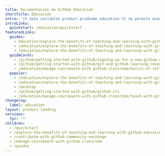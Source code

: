 ```yaml
---
title: Documentación de GitHub Education
shortTitle: Educación
intro: '{% data variables.product.prodname_education %} te permite enseñar o aprender sobre desarrollo de software con las herramientas y el apoyo de la plataforma y la comunidad de {% data variables.product.company_short %}.'
introLinks:
  quickstart: /education/quickstart
featuredLinks:
  guides:
    - education/explore-the-benefits-of-teaching-and-learning-with-github-education/github-global-campus-for-students/apply-to-github-global-campus-as-a-student
    - /education/explore-the-benefits-of-teaching-and-learning-with-github-education/github-global-campus-for-teachers/apply-to-github-global-campus-as-a-teacher
    - /education/explore-the-benefits-of-teaching-and-learning-with-github-education/use-github-at-your-educational-institution
  guideCards:
    - /github/getting-started-with-github/signing-up-for-a-new-github-account
    - /github/getting-started-with-github/git-and-github-learning-resources
    - /education/manage-coursework-with-github-classroom/basics-of-setting-up-github-classroom
  popular:
    - /education/explore-the-benefits-of-teaching-and-learning-with-github-education/github-global-campus-for-students
    - /education/explore-the-benefits-of-teaching-and-learning-with-github-education/github-global-campus-for-teachers
    - /desktop
    - /github/getting-started-with-github/github-cli
    - /education/manage-coursework-with-github-classroom/teach-with-github-classroom
changelog:
  label: education
layout: product-landing
versions:
  fpt: '*'
children:
  - /quickstart
  - /explore-the-benefits-of-teaching-and-learning-with-github-education
  - /contribute-with-github-community-exchange
  - /manage-coursework-with-github-classroom
  - /guides
---
```


